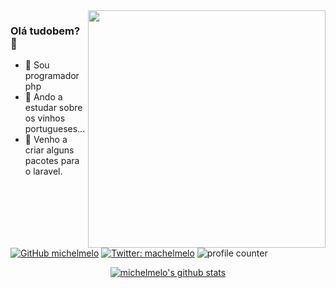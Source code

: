 <img align='right' src="https://github-readme-stats.vercel.app/api?username=michelmelo&show_icons=true&theme=dark" width="380">

### Olá tudobem? 👋

- 🔭 Sou programador php
- 🍷 Ando a estudar sobre os vinhos portugueses...
- 👯 Venho a criar alguns pacotes para o laravel.

[![GitHub michelmelo](https://img.shields.io/github/followers/michelmelo?label=follow%20github&style=flat-square)](https://github.com/michelmelo)
[![Twitter: machelmelo](https://img.shields.io/twitter/follow/ShitSecure?style=flat-square)](https://twitter.com/machelmelo)
![profile counter](https://komarev.com/ghpvc/?username=michelmelo&color=brightgreen&style=flat-square)

<!--p align="center">
  <a href="https://github.com/michelmelo"><img src="https://github-readme-stats.vercel.app/api?username=michelmelo&count_private=true&hide_border=true&show_icons=true" alt="michelmelo's github stats"></a>
</p-->

<p align="center">
  <a href="https://github.com/michelmelo"><img src="https://github-readme-stats.vercel.app/api/top-langs/?username=michelmelo&layout=compact&hide_border=true&show_icons=true&count_private=true" alt="michelmelo's github stats"></a>
</p>
